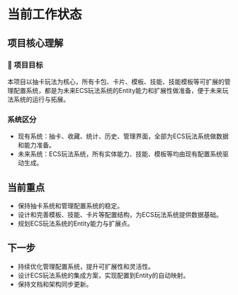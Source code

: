 # 当前工作状态

## 项目核心理解

### 🎯 项目目标
本项目以抽卡玩法为核心，所有卡包、卡片、模板、技能、技能模板等可扩展的管理配置系统，都是为未来ECS玩法系统的Entity能力和扩展性做准备，便于未来玩法系统的运行与拓展。

### 系统区分
- 现有系统：抽卡、收藏、统计、历史、管理界面，全部为ECS玩法系统做数据和能力准备。
- 未来系统：ECS玩法系统，所有实体能力、技能、模板等均由现有配置系统驱动生成。

## 当前重点
- 保持抽卡系统和管理配置系统的稳定。
- 设计和完善模板、技能、卡片等配置结构，为ECS玩法系统提供数据基础。
- 规划ECS玩法系统的Entity能力与扩展点。

## 下一步
- 持续优化管理配置系统，提升可扩展性和灵活性。
- 设计ECS玩法系统的集成方案，实现配置到Entity的自动映射。
- 保持文档和架构同步更新。 